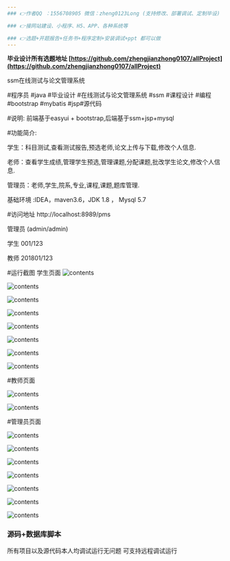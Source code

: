 ```yaml
---
### 👉作者QQ ：1556708905 微信：zheng0123Long (支持修改、部署调试、定制毕设)

### 👉接网站建设、小程序、H5、APP、各种系统等

### 👉选题+开题报告+任务书+程序定制+安装调试+ppt 都可以做
---
```


**毕业设计所有选题地址 [https://github.com/zhengjianzhong0107/allProject](https://github.com/zhengjianzhong0107/allProject)**

ssm在线测试与论文管理系统

#程序员 #java #毕业设计 #在线测试与论文管理系统 #ssm #课程设计 #编程 #bootstrap #mybatis #jsp#源代码

#说明:
前端基于easyui + bootstrap,后端基于ssm+jsp+mysql

#功能简介:

学生：科目测试,查看测试报告,预选老师,论文上传与下载,修改个人信息.

老师：查看学生成绩,管理学生预选,管理课题,分配课题,批改学生论文,修改个人信息.

管理员：老师,学生,院系,专业,课程,课题,题库管理.

基础环境 :IDEA，maven3.6，JDK 1.8 ， Mysql 5.7

#访问地址
http://localhost:8989/pms

管理员 (admin/admin)

学生  001/123

教师  201801/123

#运行截图
学生页面
![contents](./picture/picture1.png)

![contents](./picture/picture7.png)

![contents](./picture/picture2.png)

![contents](./picture/picture3.png)

![contents](./picture/picture10.png)

![contents](./picture/picture4.png)

![contents](./picture/picture5.png)

![contents](./picture/picture6.png)

#教师页面

![contents](./picture/picture8.png)

![contents](./picture/picture9.png)

#管理员页面

![contents](./picture/picture11.png)

![contents](./picture/picture12.png)

![contents](./picture/picture13.png)

![contents](./picture/picture14.png)

![contents](./picture/picture15.png)

![contents](./picture/picture16.png)

![contents](./picture/picture17.png)

### 源码+数据库脚本

所有项目以及源代码本人均调试运行无问题 可支持远程调试运行



